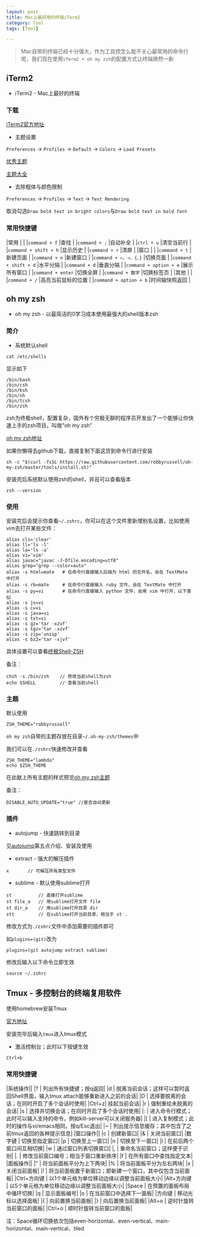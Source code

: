 ```yaml
---
layout: post
title: Mac上最好用的终端iTerm2
category: Tool
tags: [Tool]

---
```



> Mac自带的终端已经十分强大，作为工具控怎么能不关心最常用的命令行呢，我们现在使用`iTerm2 + oh my zsh`的配置方式让终端焕然一新

## iTerm2

* iTerm2 - Mac上最好的终端

### 下载

[iTerm2官方地址](http://iterm2.com/)

* 主题设置

`Preferences` -> `Profiles` -> `Default` -> `Colors` -> `Load Presets`

[优秀主题](http://ethanschoonover.com/solarized)

[主题大全](http://iterm2colorschemes.com/)


* 去除粗体与颜色限制

`Preferences` -> `Profiles` -> `Text` -> `Text Rendering`

取消勾选`Draw bold text in bright colors`与`Draw bold text in bold font`


### 常用快捷键

|常用						|					|
|`command + f`				|查找				|
|`command + ;`				|自动补全				|
|`ctrl + u`				|清空当前行				|
|`command + shift + h`		|显示历史				|
|`command + r`				|清屏				|
|窗口						|					|
|`command + t`				|新建页面				|
|`command + n`				|新建窗口				|
|`command + ←、→、{、}`		|切换页面				|
|`command + shift + d`		|水平分隔				|
|`command + d`				|垂直分隔				|
|`command + option + e`		|展示所有窗口			|
|`command + enter`			|切换全屏				|
|`command + 数字`			|切换标签页			|
|其他						|					|
|`command + /`				|高亮当前鼠标的位置	|
|`command + option + b`		|时间轴快照返回		|


## oh my zsh

* oh my zsh - 以最简洁的0学习成本使用最强大的shell版本zsh

### 简介

* 系统默认shell

```
cat /etc/shells
```

显示如下

```
/bin/bash
/bin/csh
/bin/ksh
/bin/sh
/bin/tcsh
/bin/zsh
```

zsh为终极shell，配置复杂，国外有个穷极无聊的程序员开发出了一个能够让你快速上手的zsh项目，叫做"oh my zsh"

[oh my zsh地址](https://github.com/robbyrussell/oh-my-zsh)

如果你懒得去github下载，直接复制下面这货到命令行进行安装

```
sh -c "$(curl -fsSL https://raw.githubusercontent.com/robbyrussell/oh-my-zsh/master/tools/install.sh)"
```

安装完后系统默认使用zsh的shell，并且可以查看版本

```
zsh --version
```


### 使用

安装完后会提示你查看`~/.zshrc`，你可以在这个文件里新增别名设置，比如使用vim去打开某些文件：

```
alias cls='clear'
alias ll='ls -l'
alias la='ls -a'
alias vi='vim'
alias javac="javac -J-Dfile.encoding=utf8"
alias grep="grep --color=auto"
alias -s html=mate   # 在命令行直接输入后缀为 html 的文件名，会在 TextMate 中打开
alias -s rb=mate     # 在命令行直接输入 ruby 文件，会在 TextMate 中打开
alias -s py=vi       # 在命令行直接输入 python 文件，会用 vim 中打开，以下类似
alias -s js=vi
alias -s c=vi
alias -s java=vi
alias -s txt=vi
alias -s gz='tar -xzvf'
alias -s tgz='tar -xzvf'
alias -s zip='unzip'
alias -s bz2='tar -xjvf'
```

具体设置可以查看[终极Shell-ZSH](https://zhuanlan.zhihu.com/p/19556676)


备注：

```
chsh -s /bin/zsh	// 修改当前shell为zsh
echo $SHELL			// 查看当前shell
```


### 主题


默认使用

```
ZSH_THEME="robbyrussell"
```

`oh my zsh`自带的主题存放在目录`~/.oh-my-zsh/themes`中

我们可以在`./zshrc`快速修改并查看

```
ZSH_THEME="lambda"
echo $ZSH_THEME
```

在此献上所有主题的样式预览[oh my zsh主题](https://github.com/robbyrussell/oh-my-zsh/wiki/Themes)


备注：

```
DISABLE_AUTO_UPDATE="true" //是否自动更新
```

### 插件

* autojump - 快速跳转到目录

见[autojump](http://silverbulletzyp.github.io//tool/2016/08/15/homebrew.html)第五点介绍、安装及使用

* extract - 强大的解压插件

```
x		// 可解压所有类型文件
```

* sublime - 默认使用sublime打开

```
st			// 直接打开sublime
st file_a	// 用sublime打开文件 file
st dir_a	// 用sublime打开目录 dir
stt			// 在sublime打开当前目录，相当于 st .
```

修改方式为`./zshrc`文件中添加需要的插件即可

如`plugins=(git)`改为

```
plugins=(git autojump extract sublime)
```

修改后输入以下命令立即生效

```
source ~/.zshrc
```

## Tmux - 多控制台的终端复用软件

使用homebrew安装Tmux

[官方地址](http://tmux.github.io/)

安装完毕后输入`tmux`进入tmux模式

* 激活控制台；此时以下按键生效

```
Ctrl+b
```

### 常用快捷键


|系统操作||
|? | 列出所有快捷键；按q返回|
|d | 脱离当前会话；这样可以暂时返回Shell界面，输入tmux attach能够重新进入之前的会话|
|D | 选择要脱离的会话；在同时开启了多个会话时使用|
|Ctrl+z| 挂起当前会话|
|r | 强制重绘未脱离的会话|
|s | 选择并切换会话；在同时开启了多个会话时使用|
|: | 进入命令行模式；此时可以输入支持的命令，例如kill-server可以关闭服务器|
|[ | 进入复制模式；此时的操作与vi/emacs相同，按q/Esc退出|
|~ | 列出提示信息缓存；其中包含了之前tmux返回的各种提示信息|
|窗口操作||
|c | 创建新窗口|
|& | 关闭当前窗口|
|数字键 | 切换至指定窗口|
|p | 切换至上一窗口|
|n | 切换至下一窗口|
|l | 在前后两个窗口间互相切换|
|w | 通过窗口列表切换窗口|
|, | 重命名当前窗口；这样便于识别|
|. | 修改当前窗口编号；相当于窗口重新排序|
|f | 在所有窗口中查找指定文本|
|面板操作||
|” | 将当前面板平分为上下两块|
|% | 将当前面板平分为左右两块|
|x | 关闭当前面板|
|! | 将当前面板置于新窗口；即新建一个窗口，其中仅包含当前面板|
|Ctrl+方向键 | 以1个单元格为单位移动边缘以调整当前面板大小|
|Alt+方向键 | 以5个单元格为单位移动边缘以调整当前面板大小|
|Space | 在预置的面板布局中循环切换|
|q | 显示面板编号|
|o | 在当前窗口中选择下一面板|
|方向键 | 移动光标以选择面板|
|{ | 向前置换当前面板|
|} | 向后置换当前面板|
|Alt+o | 逆时针旋转当前窗口的面板|
|Ctrl+o | 顺时针旋转当前窗口的面板|


注：Space循环切换依次包括even-horizontal、even-vertical、main-horizontal、main-vertical、tiled



